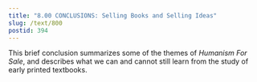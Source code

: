 ```yaml
---
title: "8.00 CONCLUSIONS: Selling Books and Selling Ideas"
slug: /text/800
postid: 394
---
```

This brief conclusion summarizes some of the themes of *Humanism For Sale*, and describes what we can and cannot still learn from the study of early printed textbooks.
